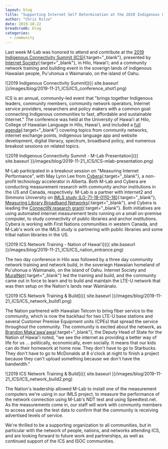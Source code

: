 ```yaml
---
layout: blog
title: "Supporting Internet Self Determination at the 2019 Indigenous Connectivity Summit"
author: "Chris Ritzo"
date: 2019-10-22
breadcrumb: blog
categories:
  - community
---
```


Last week M-Lab was honored to attend and contribute at the [2019 Indigenous Connectivity Summit (ICS)](https://www.internetsociety.org/events/indigenous-connectivity-summit/2019/){:target="_blank"}, presented by [Internet Society](https://www.internetsociety.org/){:target="_blank"}, in Hilo, Hawai'i; and a community network training and building event in the soverign lands of indigenous Hawaiian people, Pu'uhonua o Waimanalo, on the island of Oahu.<!--more-->

![2019 Indigenous Connectivity Summit]({{ site.baseurl }}/images/blog/2019-11-21_ICS/ICS_conference_shot1.png)

ICS is an annual, community-led event that "brings together Indigenous leaders, community members, community network operators, Internet service providers, researchers and policy makers with a common goal: connecting Indigenous communities to fast, affordable and sustainable Internet." The conference was held at the University of Hawai’i at Hilo, College of Hawaiian Language in Hilo, Hawai'i, and included a [full agenda](https://www.internetsociety.org/events/indigenous-connectivity-summit/2019/agenda/){:target="_blank"} covering topics from community networks, internet exchange points, indigenous language app and website development, digital literacy, spectrum, broadband policy, and numerous breakout sessions on related topics.

![2019 Indigenous Connectivity Summit - M-Lab Presentation]({{ site.baseurl }}/images/blog/2019-11-21_ICS/ICS-mlab-presentation.png)

M-Lab participated in a breakout session on "Measuring Internet Performance", with May Lynn Lee from [Cybera](https://www.cybera.ca/){:target="_blank"}, a non-profit technology accelerator in Alberta. Both M-Lab and Cybera are conducting measurement research with community anchor institutions in the US and Canada, respectively. M-Lab is a partner with Internet2 and Simmons University on [IMLS study (LG-71-18-0110-18)](https://www.imls.gov/grants/awarded/lg-71-18-0110-18){:target="_blank"}, [Measuring Library Broadband Networks](https://slis.simmons.edu/blogs/mlbn/){:target="_blank"}, and Cybera is leading the [ConnectIN research grant](https://www.cybera.ca/services/connectin/){:target="_blank"}. Both initiatives are using automated internet measurement tests running on a small on-premise computer, to study connectivity of public libraries and anchor institutions. Cybera is working with First Nations communities in western Canada, and M-Lab's work on the IMLS study is partnering with public libraries and some tribal nation libraries in the US.

![2019 ICS Network Training - Nation of Hawai'i]({{ site.baseurl }}/images/blog/2019-11-21_ICS/ICS_nation_entrance.png)

The two day conference in Hilo was followed by a three day community network training and network build, in the soveriegn Hawaiian homeland of Pu'uhonua o Waimanalo, on the island of Oahu. Internet Society and [MuralNet](https://muralnet.org/){:target="_blank"} led the training and build, and the community came out in force to learn and to build and maintain the LTE-U network that was then setup on the Nation's lands near Waimānalo.

![2019 ICS Network Training & Build]({{ site.baseurl }}/images/blog/2019-11-21_ICS/ICS_network_build1.png)

The Nation partnered with Hawaiian Telcom to bring fiber service to the community, which is now the backhaul for two LTE-U base stations and several Customer Premise Equipment units (CPEs) that spread the service throughout the community. The community is excited about the network, as [Brandon Maka'awa'awa](https://twitter.com/ISOC_NA/status/1195452508669300736){:target="_blank"}, the Deputy Head of State for the Nation of Hawai'i noted, "we see the internet as providing a better way of life for us ... politically, economically, even socially. It means that our kids can do their homework at home now. They don't have to go to Starbucks. They don't have to go to McDonalds at 8 o'clock at night to finish a project because they can't upload something because we don't have the bandwidth."

![2019 ICS Network Training & Build]({{ site.baseurl }}/images/blog/2019-11-21_ICS/ICS_network_build2.png)

The Nation's leadership allowed M-Lab to install one of the measurement computers we're using in our IMLS project, to measure the performance of the network connection using M-Lab's NDT test and using Speedtest.net. As the measurements come in, our staff will work with community members to access and use the test data to confirm that the community is receiving advertised levels of service.

We're thrilled to be a supporting organization to all communities, but in particular with the network of people, nations, and networks attending ICS, and are looking forward to future work and partnerships, as well as continued support of the ICS and ISOC communities.
